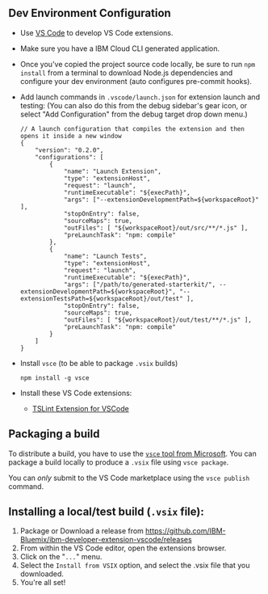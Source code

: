 ## Dev Environment Configuration

* Use [VS Code](https://code.visualstudio.com/) to develop VS Code extensions.
* Make sure you have a IBM Cloud CLI generated application.
* Once you've copied the project source code locally, be sure to run `npm install` from a terminal to download Node.js dependencies and configure your dev environment (auto configures pre-commit hooks).
* Add launch commands in `.vscode/launch.json` for extension launch and testing:
    (You can also do this from the debug sidebar's gear icon, or select "Add Configuration" from the debug target drop down menu.)

    ```
    // A launch configuration that compiles the extension and then opens it inside a new window
    {
        "version": "0.2.0",
        "configurations": [
            {
                "name": "Launch Extension",
                "type": "extensionHost",
                "request": "launch",
                "runtimeExecutable": "${execPath}",
                "args": ["--extensionDevelopmentPath=${workspaceRoot}" ],
                "stopOnEntry": false,
                "sourceMaps": true,
                "outFiles": [ "${workspaceRoot}/out/src/**/*.js" ],
                "preLaunchTask": "npm: compile"
            },
            {
                "name": "Launch Tests",
                "type": "extensionHost",
                "request": "launch",
                "runtimeExecutable": "${execPath}",
                "args": ["/path/to/generated-starterkit/", --extensionDevelopmentPath=${workspaceRoot}", "--extensionTestsPath=${workspaceRoot}/out/test" ],
                "stopOnEntry": false,
                "sourceMaps": true,
                "outFiles": [ "${workspaceRoot}/out/test/**/*.js" ],
                "preLaunchTask": "npm: compile"
            }
        ]
    }
    ```
* Install `vsce` (to be able to package `.vsix` builds)
    ```
    npm install -g vsce
    ```
* Install these VS Code extensions:
    * [TSLint Extension for VSCode](https://marketplace.visualstudio.com/items?itemName=eg2.tslint)



## Packaging a build

To distribute a build, you have to use the [`vsce` tool from Microsoft](https://code.visualstudio.com/docs/extensions/publish-extension).   You can package a build locally to produce a `.vsix` file using `vsce package`.

You can *only* submit to the VS Code marketplace using the `vsce publish` command.


## Installing a local/test build (`.vsix` file):

1. Package or Download a release from https://github.com/IBM-Bluemix/ibm-developer-extension-vscode/releases
1. From within the VS Code editor, open the extensions browser.
1. Click on the "`...`" menu.
1. Select the `Install from VSIX` option, and select the .vsix file that you downloaded.
1. You're all set!
